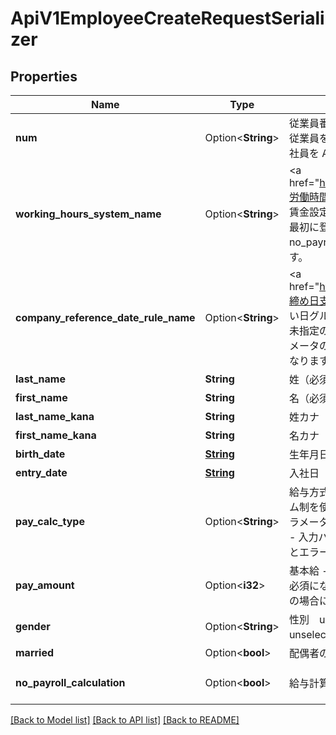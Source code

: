 # ApiV1EmployeeCreateRequestSerializer

## Properties

Name | Type | Description | Notes
------------ | ------------- | ------------- | -------------
**num** | Option<**String**> | 従業員番号<br> 従業員を判別しやすいよう管理することができます。（例: 1人目の正社員を A-001 と入力） | [optional]
**working_hours_system_name** | Option<**String**> | <a href=\"https://support.freee.co.jp/hc/ja/articles/360000562403-労働時間制度と勤務-賃金設定について\" target=\"_blank\">勤務・賃金設定名</a> で設定した名称を指定してください。 - 未指定の際は、最初に登録したデータが利用されます。 - 入力パラメータのno_payroll_calculationがtrueの場合に指定するとエラーになります。 | [optional]
**company_reference_date_rule_name** | Option<**String**> | <a href=\"https://support.freee.co.jp/hc/ja/articles/360000666303-締め日支払い日を変更する方法は-\" target=\"_blank\">締め日支払い日グループ名</a> で設定した締め日支払い日を指定してください。 - 未指定の際は、最初に登録したデータが利用されます。 - 入力パラメータのno_payroll_calculationがtrueの場合に指定するとエラーになります。 | [optional]
**last_name** | **String** | 姓（必須） | 
**first_name** | **String** | 名（必須） | 
**last_name_kana** | **String** | 姓カナ（必須） | 
**first_name_kana** | **String** | 名カナ（必須） | 
**birth_date** | [**String**](string.md) | 生年月日（必須） | 
**entry_date** | [**String**](string.md) | 入社日（必須） | 
**pay_calc_type** | Option<**String**> | 給与方式 monthly: 月給, daily: 日給, hourly: 時給 - フレックスタイム制を使用している場合はmonthly以外指定できません。 - 入力パラメータのno_payroll_calculationがfalseの場合は必須になります。 - 入力パラメータのno_payroll_calculationがtrueの場合に指定するとエラーになります。 | [optional]
**pay_amount** | Option<**i32**> | 基本給 - 入力パラメータのno_payroll_calculationがfalseの場合は必須になります。 - 入力パラメータのno_payroll_calculationがtrueの場合に指定するとエラーになります。 | [optional]
**gender** | Option<**String**> | 性別　unselected: 未選択, male: 男性, female: 女性（デフォルト: unselected: 未選択） | [optional]
**married** | Option<**bool**> | 配偶者の有無（デフォルト: false） | [optional]
**no_payroll_calculation** | Option<**bool**> | 給与計算対象外の従業員情報を作成する場合はtrueを指定します | [optional][default to false]

[[Back to Model list]](../README.md#documentation-for-models) [[Back to API list]](../README.md#documentation-for-api-endpoints) [[Back to README]](../README.md)


